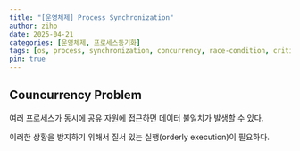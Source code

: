 ```yaml
---
title: "[운영체제] Process Synchronization"
author: ziho
date: 2025-04-21
categories: [운영체제, 프로세스동기화]
tags: [os, process, synchronization, concurrency, race-condition, critical-section, mutual-exculsion, progress, bounded-waiting, study]
pin: true
---
```

## Councurrency Problem

여러 프로세스가 동시에 공유 자원에 접근하면 데이터 불일치가 발생할 수 있다.

이러한 상황을 방지하기 위해서 질서 있는 실행(orderly execution)이 필요하다.